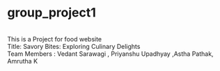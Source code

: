 # group_project1
<br>
This is a Project for  food website
<br>
Title: Savory Bites: Exploring Culinary Delights <br>
Team Members : Vedant Sarawagi , Priyanshu Upadhyay ,Astha Pathak, Amrutha K
